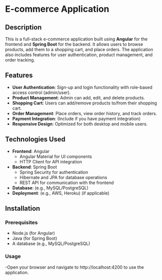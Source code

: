 # E-commerce Application

## Description
This is a full-stack e-commerce application built using **Angular** for the frontend and **Spring Boot** for the backend. It allows users to browse products, add them to a shopping cart, and place orders. The application also includes features for user authentication, product management, and order tracking.

## Features
- **User Authentication**: Sign-up and login functionality with role-based access control (admin/user).
- **Product Management**: Admin can add, edit, and delete products.
- **Shopping Cart**: Users can add/remove products to/from their shopping cart.
- **Order Management**: Place orders, view order history, and track orders.
- **Payment Integration**: (Include if you have payment integration)
- **Responsive Design**: Optimized for both desktop and mobile users.

## Technologies Used
- **Frontend**: Angular
  - Angular Material for UI components
  - HTTP Client for API integration
- **Backend**: Spring Boot
  - Spring Security for authentication
  - Hibernate and JPA for database operations
  - REST API for communication with the frontend
- **Database**: (e.g., MySQL/PostgreSQL)
- **Deployment**: (e.g., AWS, Heroku) (if applicable)

## Installation

### Prerequisites
- Node.js (for Angular)
- Java (for Spring Boot)
- A database (e.g., MySQL/PostgreSQL)

### Usage
 -Open your browser and navigate to http://localhost:4200 to use the application.

